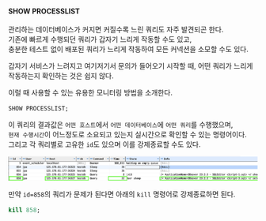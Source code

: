 #### SHOW PROCESSLIST
관리하는 데이터베이스가 커지면 커질수록 느린 쿼리도 자주 발견되곤 한다.  
기존에 빠르게 수행되던 쿼리가 갑자기 느리게 작동할 수도 있고,  
충분한 테스트 없이 배포된 쿼리가 느리게 작동하여 모든 커넥션을 소모할 수도 있다.  

갑자기 서비스가 느려지고 여기저기서 문의가 들어오기 시작할 때, 
어떤 쿼리가 느리게 작동하는지 확인하는 것은 쉽지 않다.  

이럴 때 사용할 수 있는 유용한 모니터링 방법을 소개한다.  

~~~sql
SHOW PROCESSLIST;
~~~

이 쿼리의 결과값은 `어떤 호스트`에서 `어떤 데이터베이스`에 `어떤 쿼리`를 수행했으며,  
`현재 수행시간`이 어느정도로 소요되고 있는지 실시간으로 확인할 수 있는 명령어이다.  
그리고 각 쿼리별로 고유한 `id`도 있으며 이를 강제종료할 수도 있다.

![process](../img/process.png)

만약 `id=858`의 쿼리가 문제가 된다면 아래의 `kill` 명령어로 강제종료하면 된다.

~~~sql
kill 858;
~~~